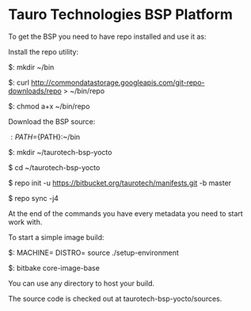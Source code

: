 # Tauro Technologies BSP Platform

To get the BSP you need to have repo installed and use it as:

Install the repo utility:

$: mkdir ~/bin

$: curl http://commondatastorage.googleapis.com/git-repo-downloads/repo > ~/bin/repo

$: chmod a+x ~/bin/repo

Download the BSP source:

$: PATH=${PATH}:~/bin

$: mkdir ~/taurotech-bsp-yocto

$ cd ~/taurotech-bsp-yocto

$ repo init -u https://bitbucket.org/taurotech/manifests.git -b master

$ repo sync -j4

At the end of the commands you have every metadata you need to start work with.

To start a simple image build:

$: MACHINE=<machine> DISTRO=<distro> source ./setup-environment <build directory>

$: bitbake core-image-base

You can use any directory to host your build.

The source code is checked out at taurotech-bsp-yocto/sources.



